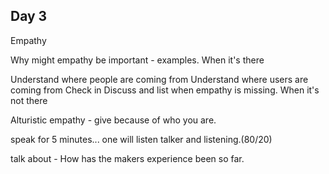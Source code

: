 ## Day 3

Empathy

Why might empathy be important - examples. When it's there

Understand where people are coming from
Understand where users are coming from
Check in
Discuss and list when empathy is missing. When it's not there


Alturistic empathy - give because of who you are. 

speak for 5 minutes...
one will listen
talker and listening.(80/20)

talk about - How has the makers experience been so far.